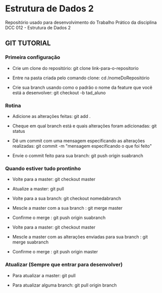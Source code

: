 # Estrutura de Dados 2

Repositório usado para desenvolvimento do Trabalho Prático da disciplina DCC 012 - Estrutura de Dados 2

## GIT TUTORIAL
### Primeira configuração

- Crie um clone do repositório: git clone link-para-o-repositorio

- Entre na pasta criada pelo comando clone: cd /nomeDoRepositório

- Crie sua branch usando como o padrão o nome da feature que você está a desenvolver: git checkout -b tad_aluno
### Rotina
- Adicione as alterações feitas: git add .

- Cheque em qual branch está e quais alterações foram adicionadas: git status

- Dê um commit com uma mensagem especificando as alterações realizadas: git commit -m "mensagem especificando o que foi feito"

- Envie o commit feito para sua branch: git push origin suabranch

### Quando estiver tudo prontinho
- Volte para a master: git checkout master

- Atualize a master: git pull

- Volte para a sua branch: git checkout nomedabranch

- Mescle a master com a sua branch : git merge master

- Confirme o merge : git push origin suabranch


- Volte para a master: git checkout master

- Mescle a master com as alterações enviadas para sua branch : git merge suabranch

- Confirme o merge : git push origin master

### Atualizar (Sempre que entrar para desenvolver)
- Para atualizar a master: git pull

- Para atualizar alguma branch: git pull origin branch

